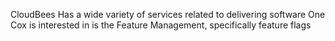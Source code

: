 CloudBees
    Has a wide variety of services related to delivering software
    One Cox is interested in is the Feature Management, specifically feature flags